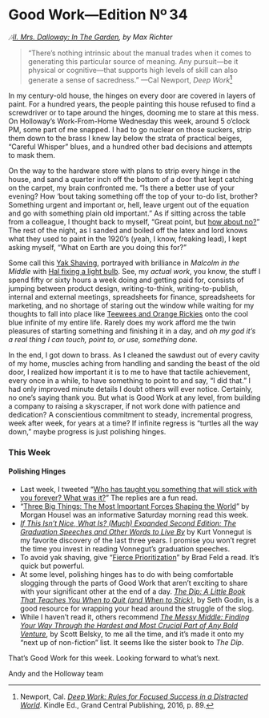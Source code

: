 # Good Work—Edition Nº 34

*🎶[II. Mrs. Dalloway: In The Garden](https://open.spotify.com/track/1x9mP6x7YvKeduQmP3v045?si=U8iJU9lGTXuOEivkna_KLw),
by Max Richter*

> “There’s nothing intrinsic about the manual trades when it comes to generating this
particular source of meaning.
Any pursuit—be it physical or cognitive—that supports high levels of skill can also
generate a sense of sacredness.”
—Cal Newport, *Deep Work*[^1]

In my century-old house, the hinges on every door are covered in layers of paint.
For a hundred years, the people painting this house refused to find a screwdriver or to
tape around the hinges, dooming me to stare at this mess.
On Holloway’s Work-From-Home Wednesday this week, around 5 o’clock PM, some part of me
snapped. I had to go nuclear on those suckers, strip them down to the brass I knew lay
below the strata of practical beiges, “Careful Whisper” blues, and a hundred other bad
decisions and attempts to mask them.

On the way to the hardware store with plans to strip every hinge in the house, and sand a
quarter inch off the bottom of a door that kept catching on the carpet, my brain
confronted me.
“Is there a better use of your evening?
How ‘bout taking something off the top of your to-do list, brother?
Something urgent and important or, hell, leave urgent out of the equation and go with
something plain old important.”
As if sitting across the table from a colleague, I thought back to myself, “Great point,
but [how about no?](https://www.youtube.com/watch?v=lITBGjNEp08)” The rest of the night, as I
sanded and boiled off the latex and lord knows what they used to paint in the 1920’s
(yeah, I know, freaking lead), I kept asking myself, “What on Earth are you doing this
for?”

Some call this
[Yak Shaving](https://www.hanselman.com/blog/YakShavingDefinedIllGetThatDoneAsSoonAsIShaveThisYak.aspx),
portrayed with brilliance in *Malcolm in the Middle* with
[Hal fixing a light bulb](https://www.youtube.com/watch?v=AbSehcT19u0). See, my *actual work*,
you know, the stuff I spend fifty or sixty hours a week doing and getting paid for,
consists of jumping between product design, writing-to-think, writing-to-publish, internal
and external meetings, spreadsheets for finance, spreadsheets for marketing, and no
shortage of staring out the window while waiting for my thoughts to fall into place like
[Teewees and Orange Rickies](https://www.joe.co.uk/gaming/tetris-block-names-221127) onto the
cool blue infinite of my entire life.
Rarely does my work afford me the twin pleasures of starting something and finishing it in
a day, and *oh my god it’s a real thing I can touch, point to, or use, something done.*

In the end, I got down to brass.
As I cleaned the sawdust out of every cavity of my home, muscles aching from handling and
sanding the beast of the old door, I realized how important it is to me to have that
tactile achievement, every once in a while, to have something to point to and say, “I did
that.” I had only improved minute details I doubt others will ever notice.
Certainly, no one’s saying thank you.
But what is Good Work at any level, from building a company to raising a skyscraper, if
not work done with patience and dedication?
A conscientious commitment to steady, incremental progress, week after week, for years at
a time? If infinite regress is “turtles all the way down,” maybe progress is just
polishing hinges.

### This Week

#### Polishing Hinges

- Last week, I tweeted “[Who has taught you something that will stick with you forever? What was it?](https://twitter.com/SparksZilla/status/1178385532906176512?s=20)”
  The replies are a fun read.
- “[Three Big Things: The Most Important Forces Shaping the World](https://www.collaborativefund.com/blog/three-big-things-the-most-important-forces-shaping-the-world/)”
  by Morgan Housel was an informative Saturday morning read this week.
- *[If This Isn’t Nice, What Is? (Much) Expanded Second Edition: The Graduation Speeches and Other Words to Live By](https://www.amazon.com/This-Isnt-Nice-Expanded-Second/dp/1609806972)*
  by Kurt Vonnegut is my favorite discovery of the last three years.
  I promise you won’t regret the time you invest in reading Vonnegut’s graduation speeches.
- To avoid yak shaving, give “[Fierce Prioritization](https://feld.com/archives/2019/09/fierce-prioritization.html)”
  by Brad Feld a read.
  It’s quick but powerful.
- At some level, polishing hinges has to do with being comfortable slogging through the
  parts of Good Work that aren’t exciting to share with your significant other at the end of
  a day.
  *[The Dip: A Little Book That Teaches You When to Quit (and When to Stick)](https://www.amazon.com/Dip-Little-Book-Teaches-Stick/dp/1591841666)*,
  by Seth Godin, is a good resource for wrapping your head around the struggle of the slog.
- While I haven’t read it, others recommend
  *[The Messy Middle: Finding Your Way Through the Hardest and Most Crucial Part of Any Bold Venture](https://www.amazon.com/Messy-Middle-Finding-Through-Hardest/dp/0735218072)*,
  by Scott Belsky, to me all the time, and it’s made it onto my “next up of non-fiction”
  list. It seems like the sister book to *The Dip*.

That’s Good Work for this week.
Looking forward to what’s next.

Andy and the Holloway team

[^1]: Newport, Cal.
*[Deep Work: Rules for Focused Success in a Distracted World](https://www.amazon.com/Deep-Work-Focused-Success-Distracted/dp/1455586692)*.
Kindle Ed., Grand Central Publishing, 2016, p. 89.
